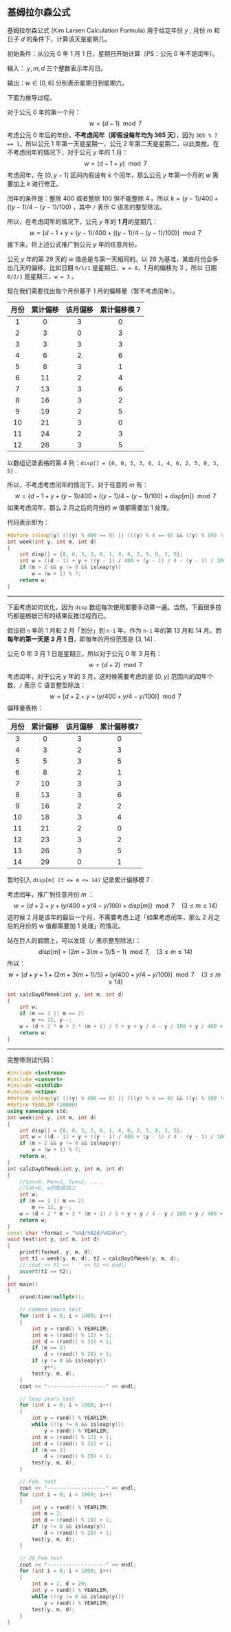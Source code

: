 ## 基姆拉尔森公式

基姆拉尔森公式 (Kim Larsen Calculation Formula) 用于给定年份 $y$ , 月份 $m$ 和日子 $d$ 的条件下，计算该天是星期几。

初始条件：从公元 0 年 1 月 1 日，星期日开始计算（PS：公元 0 年不是闰年）。

输入： $y, m, d$ 三个整数表示年月日。

输出：$w \in [0, 6]$ 分别表示星期日到星期六。

下面为推导过程。

对于公元 0 年的第一个月：
$$
w = (d-1) \mod 7
$$
考虑公元 0 年后的年份，**不考虑闰年（即假设每年均为 365 天）**，因为 `365 % 7 == 1`，所以公元 1 年第一天是星期一，公元 2 年第二天是星期二，以此类推。在不考虑闰年的情况下，对于公元 $y$ 年的 1 月：
$$
w = (d-1+y) \mod 7
$$
考虑闰年，在 $[0,y-1]$ 区间内假设有 $k$ 个闰年，那么公元 $y$ 年第一个月的 $w$ 需要加上 $k$ 进行修正。

闰年的条件是：整除 400 或者整除 100 但不能整除 4 。所以 $k = (y-1)/400 + ((y-1)/4 - (y-1)/100)$ ，其中 `/` 表示 C 语言的整型除法。

所以，在考虑闰年的情况下，公元 $y$ 年的 **1 月**的星期几：
$$
w = [d-1 + y + (y-1)/400 + ((y-1)/4 - (y-1)/100)] \mod 7
$$
接下来，将上述公式推广到公元 $y$ 年的任意月份。

公元 $y$ 年的第 29 天的 $w$ 值总是与第一天相同的。以 28 为基准，某些月份会多出几天的偏移，比如日期 `0/1/1` 是星期日，`w = 0`，1 月的偏移为 3 ，所以 日期 `0/2/1` 是星期三，`w = 3` 。

现在我们需要找出每个月份基于 1 月的偏移量（暂不考虑闰年）。

| 月份 | 累计偏移 | 该月偏移 | 累计偏移模 7 |
| :--: | :------: | :------: | :----------: |
|  1   |    0     |    3     |      0       |
|  2   |    3     |    0     |      3       |
|  3   |    3     |    3     |      3       |
|  4   |    6     |    2     |      6       |
|  5   |    8     |    3     |      1       |
|  6   |    11    |    2     |      4       |
|  7   |    13    |    3     |      6       |
|  8   |    16    |    3     |      2       |
|  9   |    19    |    2     |      5       |
|  10  |    21    |    3     |      0       |
|  11  |    24    |    2     |      3       |
|  12  |    26    |    3     |      5       |



以数组记录表格的第 4 列：`disp[] = {0, 0, 3, 3, 6, 1, 4, 6, 2, 5, 0, 3, 5}` .

所以，不考虑考虑闰年的情况下，对于任意的 $m$ 有：
$$
w = \{d-1 + y + (y-1)/400 + ((y-1)/4 - (y-1)/100) + disp[m]\} \mod 7
$$
如果考虑闰年，那么 2 月之后的月份的 $w$ 值都需要加 1 处理。

代码表示即为：

```cpp
#define isleap(y) (((y) % 400 == 0) || (((y) % 4 == 0) && ((y) % 100 != 0)))
int week(int y, int m, int d)
{
    int disp[] = {0, 0, 3, 3, 6, 1, 4, 6, 2, 5, 0, 3, 5};
    int w = ((d - 1) + y + ((y - 1) / 400 + (y - 1) / 4 - (y - 1) / 100) + disp[m]) % 7;
    if (m > 2 && y != 0 && isleap(y))
        w = (w + 1) % 7;
    return w;
}
```

-----

下面考虑如何优化，因为 `disp` 数组每次使用都要手动算一遍。当然，下面很多技巧都是根据已有的结果反推过程而已。

假设把 `n` 年的 1 月和 2 月「划分」到 `n-1` 年，作为 `n-1` 年的第 13 月和 14 月。而**每年的第一天是 3 月 1 日**，即每年的月份范围是 $[3, 14]$ .

公元 0 年 3 月 1 日是星期三，所以对于公元 0 年 3 月有：
$$
w = (d+2) \mod 7
$$
考虑闰年，对于公元 $y$ 年的 3 月，这时候需要考虑的是 $[0,y]$ 范围内的闰年个数，`/` 表示 C 语言整型除法：
$$
w = [d+2+y+(y/400+y/4-y/100)] \mod 7
$$
偏移量表格：

| 月份 | 累计偏移 | 该月偏移 | 累计偏移模7 |
| :--: | :------: | :------: | :---------: |
|  3   |    0     |    3     |      0      |
|  4   |    3     |    2     |      3      |
|  5   |    5     |    3     |      5      |
|  6   |    8     |    2     |      1      |
|  7   |    10    |    3     |      3      |
|  8   |    13    |    3     |      6      |
|  9   |    16    |    2     |      2      |
|  10  |    18    |    3     |      4      |
|  11  |    21    |    2     |      0      |
|  12  |    23    |    3     |      2      |
|  13  |    26    |    3     |      5      |
|  14  |    29    |    0     |      1      |

暂时引入 `disp[m] (3 <= m <= 14)` 记录累计偏移模 7 .

考虑闰年，推广到任意月份 $m$ ：
$$
w = \{d+2+y+(y/400+y/4-y/100)+disp[m]\} \mod 7 \quad (3 \le m \le 14)
$$
这时候 2 月是该年的最后一个月，不需要考虑上述「如果考虑闰年，那么 2 月之后的月份的 $w$ 值都需要加 1 处理」的情况。

站在巨人的肩膀上，可以发现（`/` 表示整型除法）：
$$
disp[m] = (2m+3(m+1)/5-1) \mod 7, \quad (3 \le m \le 14)
$$
所以：
$$
w = [d + y + 1 + (2m+3(m+1)/5) + (y/400+y/4-y/100)] \mod 7 \quad (3 \le m \le 14)
$$

```cpp
int calcDayOfWeek(int y, int m, int d)
{
    int w;
    if (m == 1 || m == 2)
        m += 12, y--;
    w = (d + 2 * m + 3 * (m + 1) / 5 + y + y / 4 - y / 100 + y / 400 + 1) % 7;
    return w;
}
```

---

完整带测试代码：

```cpp
#include <iostream>
#include <cassert>
#include <cstdlib>
#include <ctime>
#define isleap(y) (((y) % 400 == 0) || (((y) % 4 == 0) && ((y) % 100 != 0)))
#define YEARLIM (10000)
using namespace std;
int week(int y, int m, int d)
{
    int disp[] = {0, 0, 3, 3, 6, 1, 4, 6, 2, 5, 0, 3, 5};
    int w = ((d - 1) + y + ((y - 1) / 400 + (y - 1) / 4 - (y - 1) / 100) + disp[m]) % 7;
    if (m > 2 && y != 0 && isleap(y))
        w = (w + 1) % 7;
    return w;
}
int calcDayOfWeek(int y, int m, int d)
{
    //Sun=0, Mon=1, Tue=2, ...,
    //Sat=6, w的取值如上
    int w;
    if (m == 1 || m == 2)
        m += 12, y--;
    w = (d + 2 * m + 3 * (m + 1) / 5 + y + y / 4 - y / 100 + y / 400 + 1) % 7;
    return w;
}
const char *format = "%4d/%02d/%02d\n";
void test(int y, int m, int d)
{
    printf(format, y, m, d);
    int t1 = week(y, m, d), t2 = calcDayOfWeek(y, m, d);
    // cout << t1 << ' ' << t2 << endl;
    assert(t1 == t2);
}
int main()
{
    srand(time(nullptr));

    // common years test
    for (int i = 0; i < 1000; i++)
    {
        int y = rand() % YEARLIM;
        int m = (rand() % 12) + 1;
        int d = (rand() % 31) + 1;
        if (m == 2)
            d = (rand() % 28) + 1;
        if (y != 0 && isleap(y))
            y++;
        test(y, m, d);
    }
    cout << "-------------------" << endl;

    // leap years test
    for (int i = 0; i < 1000; i++)
    {
        int y = rand() % YEARLIM;
        while (!(y != 0 && isleap(y)))
            y = rand() % YEARLIM;
        int m = (rand() % 12) + 1;
        int d = (rand() % 31) + 1;
        if (m == 2)
            d = (rand() % 29) + 1;
        test(y, m, d);
    }

    // Feb. test
    cout << "-------------------" << endl;
    for (int i = 0; i < 1000; i++)
    {
        int y = rand() % YEARLIM;
        int m = 2;
        int d = (rand() % 28) + 1;
        if (y != 0 && isleap(y))
            d = (rand() % 29) + 1;
        test(y, m, d);
    }

    // 29,Feb test
    cout << "-------------------" << endl;
    for (int i = 0; i < 1000; i++)
    {
        int m = 2, d = 29;
        int y = rand() % YEARLIM;
        while (!(y != 0 && isleap(y)))
            y = rand() % YEARLIM;
        test(y, m, d);
    }
}
```

